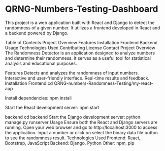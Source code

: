 # QRNG-Numbers-Testing-Dashboard
This project is a web application built with React and Django to detect the randomness of a given number. It utilizes a frontend developed in React and a backend powered by Django.

Table of Contents
Project Overview
Features
Installation
Frontend
Backend
Usage
Technologies Used
Contributing
License
Contact
Project Overview
The Randomness Detector is an application designed to analyze numbers and determine their randomness. It serves as a useful tool for statistical analysis and educational purposes.

Features
Detects and analyzes the randomness of input numbers.
Interactive and user-friendly interface.
Real-time results and feedback.
Installation
Frontend
cd QRNG-numbers-Randomness-Testing/my-react-app

Install dependencies: npm install

Start the React development server: npm start

backend
cd backend
Start the Django development server: python manage.py runserver
Usage
Ensure both the React and Django servers are running.
Open your web browser and go to http://localhost:3000 to access the application.
Input a number or click on select the binary data file button to see the randomness result.
Technologies Used
Frontend: React, Bootstrap, JavaScript
Backend: Django, Python
Other: npm, pip

